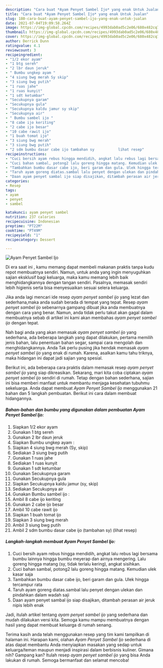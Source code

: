 ```yaml
---
description: "Cara buat *Ayam Penyet Sambel Ijo* yang enak Untuk Jualan"
title: "Cara buat *Ayam Penyet Sambel Ijo* yang enak Untuk Jualan"
slug: 180-cara-buat-ayam-penyet-sambel-ijo-yang-enak-untuk-jualan
date: 2021-07-04T19:09:58.264Z
image: https://img-global.cpcdn.com/recipes/4993dab0ad5c2e06/680x482cq70/ayam-penyet-sambel-ijo-foto-resep-utama.jpg
thumbnail: https://img-global.cpcdn.com/recipes/4993dab0ad5c2e06/680x482cq70/ayam-penyet-sambel-ijo-foto-resep-utama.jpg
cover: https://img-global.cpcdn.com/recipes/4993dab0ad5c2e06/680x482cq70/ayam-penyet-sambel-ijo-foto-resep-utama.jpg
author: Derrick Dunn
ratingvalue: 4.1
reviewcount: 3
recipeingredient:
- "1/2 ekor ayam"
- "1 btg sereh"
- "2 lbr daun jeruk"
- " Bumbu ungkep ayam "
- "4 siung bwg merah Sy skip"
- "3 siung bwg putih"
- "1 ruas jahe"
- "1 ruas kunyit"
- "1 sdt ketumbar"
- "Secukupnya garam"
- "Secukupnya gula"
- "Secukupnya kaldu jamur sy skip"
- "Secukupnya air"
- " Bumbu sambel ijo "
- "8 cabe ijo keriting"
- "2 cabe ijo besar"
- "10 cabe rawit ijo"
- "1 buah tomat ijo"
- "3 siung bwg merah"
- "3 siung bwg putih"
- "2 sdm bumbu dasar cabe ijo tambahan sy           lihat resep"
recipeinstructions:
- "Cuci bersih ayam rebus hingga mendidih, angkat lalu rebus lagi bersama bumbu lainnya hingga bumbu meyerap dan airnya mengering. Lalu goreng hingga matang (sy, tidak terlalu kering), angkat sisihkan."
- "Cuci bahan sambal, potong2 lalu goreng hingga matang. Kemudian ulek kasar saja"
- "Tambahkan bumbu dasar cabe ijo, beri garam dan gula. Ulek hingga tercampur rata"
- "Taruh ayam goreng diatas.sambal lalu penyet dengan ulekan dan pindahkan dalam wadah saji"
- "Daan ayam penyet sambal ijo siap disajikan, ditambah perasan air jeruk nipis lebih enak"
categories:
- Resep
tags:
- ayam
- penyet
- sambel

katakunci: ayam penyet sambel 
nutrition: 237 calories
recipecuisine: Indonesian
preptime: "PT22M"
cooktime: "PT49M"
recipeyield: "1"
recipecategory: Dessert

---
```



![*Ayam Penyet Sambel Ijo*](https://img-global.cpcdn.com/recipes/4993dab0ad5c2e06/680x482cq70/ayam-penyet-sambel-ijo-foto-resep-utama.jpg)

Di era  saat ini , kamu memang dapat membeli makanan praktis tanpa kudu repot membuatnya sendiri. Namun, untuk anda yang ingin menyuguhkan sajian eksklusif bagi keluarga, maka kamu memang lebih baik menghidangkannya dengan tangan sendiri. Pasalnya, memasak sendiri lebih higienis serta bisa menyesuaikan sesuai selera keluarga.

Jika anda lagi mencari ide resep *ayam penyet sambel ijo* yang lezat dan sederhana,maka anda sudah berada di tempat yang tepat. Resep *ayam penyet sambel ijo*  sebenarnya gampang dibuat jika anda membuatnya dengan cara yang benar. Namun, anda tidak perlu takut akan gagal dalam membuatnya 
sebab di artikel ini kami akan membahas *ayam penyet sambel ijo* dengan tepat.  



Nah bagi anda yang akan memasak *ayam penyet sambel ijo* yang sederhana, ada beberapa langkah yang dapat dilakukan, pertama memilih jenis bahan, lalu penentuan bahan segar, sampai cara mengolah dan menghidangkannya. Anda Tak perlu pusing jika hendak memasak *ayam penyet sambel ijo* yang enak di rumah. Karena, asalkan kamu  tahu triknya, maka hidangan ini dapat jadi sajian yang spesial.

Berikut ini, ada beberapa cara praktis  dalam memasak resep *ayam penyet sambel ijo* yang siap dikreasikan. Sekarang, mari kita coba ciptakan *ayam penyet sambel ijo* sendiri di rumah. Tetap dengan bahan sederhana, sajian ini bisa memberi manfaat untuk membantu menjaga kesehatan tubuhmu sekeluarga. Anda dapat membuat *Ayam Penyet Sambel Ijo* menggunakan 21 bahan dan 5 langkah pembuatan. Berikut ini cara dalam membuat hidangannya.

<!--inarticleads1-->

##### Bahan-bahan dan bumbu yang digunakan dalam pembuatan *Ayam Penyet Sambel Ijo*:

1. Siapkan 1/2 ekor ayam
1. Gunakan 1 btg sereh
1. Gunakan 2 lbr daun jeruk
1. Siapkan  Bumbu ungkep ayam :
1. Siapkan 4 siung bwg merah (Sy, skip)
1. Sediakan 3 siung bwg putih
1. Gunakan 1 ruas jahe
1. Sediakan 1 ruas kunyit
1. Gunakan 1 sdt ketumbar
1. Gunakan Secukupnya garam
1. Gunakan Secukupnya gula
1. Siapkan Secukupnya kaldu jamur (sy, skip)
1. Sediakan Secukupnya air
1. Gunakan  Bumbu sambel ijo :
1. Ambil 8 cabe ijo keriting
1. Gunakan 2 cabe ijo besar
1. Ambil 10 cabe rawit ijo
1. Siapkan 1 buah tomat ijo
1. Siapkan 3 siung bwg merah
1. Ambil 3 siung bwg putih
1. Ambil 2 sdm bumbu dasar cabe ijo (tambahan sy)           (lihat resep)




<!--inarticleads2-->

##### Langkah-langkah membuat *Ayam Penyet Sambel Ijo*:

1. Cuci bersih ayam rebus hingga mendidih, angkat lalu rebus lagi bersama bumbu lainnya hingga bumbu meyerap dan airnya mengering. Lalu goreng hingga matang (sy, tidak terlalu kering), angkat sisihkan.
1. Cuci bahan sambal, potong2 lalu goreng hingga matang. Kemudian ulek kasar saja
1. Tambahkan bumbu dasar cabe ijo, beri garam dan gula. Ulek hingga tercampur rata
1. Taruh ayam goreng diatas.sambal lalu penyet dengan ulekan dan pindahkan dalam wadah saji
1. Daan ayam penyet sambal ijo siap disajikan, ditambah perasan air jeruk nipis lebih enak




Jadi, itulah artikel tentang  *ayam penyet sambel ijo*  yang sederhana dan mudah dilakukan versi kita. Semoga kamu mampu membuatnya dengan hasil yang dapat membuat keluarga di rumah senang. 

Terima kasih anda telah menggunakan resep yang tim kami tampilkan di halaman ini. Harapan kami, olahan  *Ayam Penyet Sambel Ijo* sederhana di atas dapat membantu Anda menyiapkan masakan yang sedap untuk keluarga/teman maupun menjadi inspirasi dalam berbisnis kuliner. Gimana nih? Gampang kan? Itulah resep *ayam penyet sambel ijo* yang bisa Anda lakukan di rumah. Semoga bermanfaat dan selamat mencoba!

